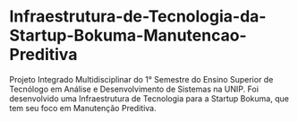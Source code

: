 # Infraestrutura-de-Tecnologia-da-Startup-Bokuma-Manutencao-Preditiva

Projeto Integrado Multidisciplinar do 1° Semestre do Ensino Superior de Tecnólogo em Análise e Desenvolvimento de Sistemas na UNIP.
Foi desenvolvido uma Infraestrutura de Tecnologia para a Startup Bokuma, que tem seu foco em Manutenção Preditiva.
